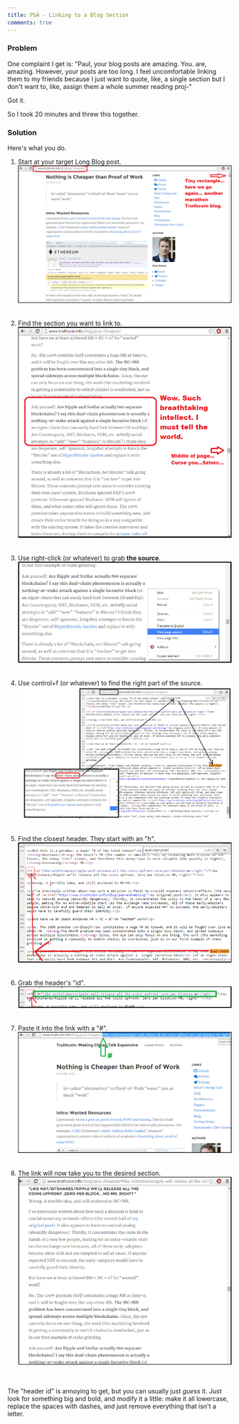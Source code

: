 ```yaml
---
title: PSA - Linking to a Blog Section
comments: true
---
```



### Problem

One complaint I get is: "Paul, your blog posts are amazing. You. are, amazing. However, your posts are too long. I feel uncomfortable linking them to my friends because I just want to quote, like, a single section but I don't want to, like, assign them a whole summer reading proj-"

Got it.

So I took 20 minutes and threw this together.

### Solution

Here's what you do.

1. Start at your target Long Blog post.<br>
![LongBlog](/images/long-blog.png) <br><br><br>
2. Find the section you want to link to.<br>
![BlogSection](/images/blog-section.png) <br><br><br>
3. Use right-click (or whatever) to grab **the source**.<br>
![BlogSource](/images/blog-source.png) <br><br><br>
4. Use control+f (or whatever) to find the right part of the source.<br>
![BlogPart](/images/source-part.png) <br><br><br>
5. Find the closest header. They start with an "h".<br>
![SourceHeader](/images/source-header.png) <br><br><br>
6. Grab the header's "id".<br>
![HeaderId](/images/header-id.png) <br><br><br>
7. Paste it into the link with a "#".<br>
![HeaderLink](/images/header-link.png) <br><br><br>
8. The link will now take you to the desired section.<br>
![LinkResult](/images/link-result.png) <br><br><br>


The "header id" is annoying to get, but you can usually just *guess* it. Just look for something big and bold, and modify it a little: make it all lowercase, replace the spaces with dashes, and just remove everything that isn't a letter.